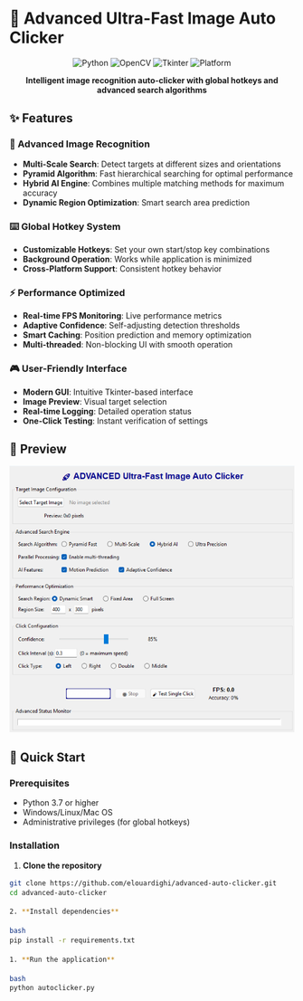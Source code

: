# 🚀 Advanced Ultra-Fast Image Auto Clicker

<div align="center">

![Python](https://img.shields.io/badge/Python-3.7+-blue.svg)
![OpenCV](https://img.shields.io/badge/OpenCV-4.0+-green.svg)
![Tkinter](https://img.shields.io/badge/GUI-Tkinter-orange.svg)
![Platform](https://img.shields.io/badge/Platform-Windows%20%7C%20Linux%20%7C%20Mac-lightgrey.svg)

**Intelligent image recognition auto-clicker with global hotkeys and advanced search algorithms**

</div>

## ✨ Features

### 🎯 Advanced Image Recognition
- **Multi-Scale Search**: Detect targets at different sizes and orientations
- **Pyramid Algorithm**: Fast hierarchical searching for optimal performance
- **Hybrid AI Engine**: Combines multiple matching methods for maximum accuracy
- **Dynamic Region Optimization**: Smart search area prediction

### ⌨️ Global Hotkey System
- **Customizable Hotkeys**: Set your own start/stop key combinations
- **Background Operation**: Works while application is minimized
- **Cross-Platform Support**: Consistent hotkey behavior

### ⚡ Performance Optimized
- **Real-time FPS Monitoring**: Live performance metrics
- **Adaptive Confidence**: Self-adjusting detection thresholds
- **Smart Caching**: Position prediction and memory optimization
- **Multi-threaded**: Non-blocking UI with smooth operation

### 🎮 User-Friendly Interface
- **Modern GUI**: Intuitive Tkinter-based interface
- **Image Preview**: Visual target selection
- **Real-time Logging**: Detailed operation status
- **One-Click Testing**: Instant verification of settings

## 📸 Preview

![Application Preview](preview.png)

## 🚀 Quick Start

### Prerequisites
- Python 3.7 or higher
- Windows/Linux/Mac OS
- Administrative privileges (for global hotkeys)

### Installation

1. **Clone the repository**

```bash
git clone https://github.com/elouardighi/advanced-auto-clicker.git
cd advanced-auto-clicker

2. **Install dependencies**

bash
pip install -r requirements.txt

1. **Run the application**

bash
python autoclicker.py
